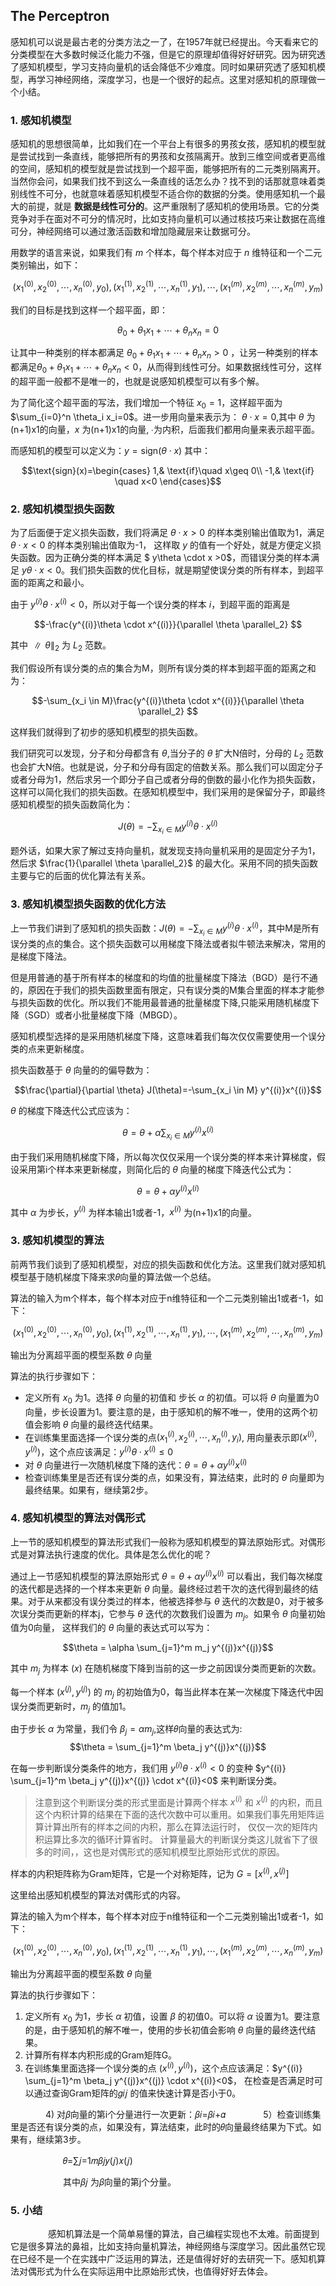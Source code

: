 ## The Perceptron

感知机可以说是最古老的分类方法之一了，在1957年就已经提出。今天看来它的分类模型在大多数时候泛化能力不强，但是它的原理却值得好好研究。因为研究透了感知机模型，学习支持向量机的话会降低不少难度。同时如果研究透了感知机模型，再学习神经网络，深度学习，也是一个很好的起点。这里对感知机的原理做一个小结。

### 1. 感知机模型

感知机的思想很简单，比如我们在一个平台上有很多的男孩女孩，感知机的模型就是尝试找到一条直线，能够把所有的男孩和女孩隔离开。放到三维空间或者更高维的空间，感知机的模型就是尝试找到一个超平面，能够把所有的二元类别隔离开。当然你会问，如果我们找不到这么一条直线的话怎么办？找不到的话那就意味着类别线性不可分，也就意味着感知机模型不适合你的数据的分类。使用感知机一个最大的前提，就是 **数据是线性可分的**。这严重限制了感知机的使用场景。它的分类竞争对手在面对不可分的情况时，比如支持向量机可以通过核技巧来让数据在高维可分，神经网络可以通过激活函数和增加隐藏层来让数据可分。

用数学的语言来说，如果我们有 $m$ 个样本，每个样本对应于 $n$ 维特征和一个二元类别输出，如下：

$$(x_1^{(0)},x_2^{(0)},\cdots, x_n^{(0)},y_0),(x_1^{(1)},x_2^{(1)},\cdots, x_n^{(1)},y_1),\cdots,(x_1^{(m)},x_2^{(m)},\cdots, x_n^{(m)},y_m)$$

我们的目标是找到这样一个超平面，即：

$$\theta_0+\theta_1 x_1+\cdots+\theta_n x_n=0$$

让其中一种类别的样本都满足 $\theta_0+\theta_1 x_1+\cdots+\theta_n x_n>0$ ，让另一种类别的样本都满足$\theta_0+\theta_1 x_1+\cdots+\theta_n x_n<0$，从而得到线性可分。如果数据线性可分，这样的超平面一般都不是唯一的，也就是说感知机模型可以有多个解。

为了简化这个超平面的写法，我们增加一个特征 $x_0=1$，这样超平面为 $\sum_{i=0}^n \theta_i x_i=0$。进一步用向量来表示为： $\theta \cdot x=0$,其中 $\theta$ 为(n+1)x1的向量，$x$ 为(n+1)x1的向量, ∙为内积，后面我们都用向量来表示超平面。

而感知机的模型可以定义为：$y=\text{sign}(\theta \cdot x)$ 其中：

$$\text{sign}(x)=\begin{cases}
1,& \text{if}\quad x\geq 0\\
-1,& \text{if} \quad x<0
\end{cases}$$

### 2. 感知机模型损失函数

为了后面便于定义损失函数，我们将满足 $\theta \cdot x >0$ 的样本类别输出值取为1，满足 $\theta \cdot x <0$ 的样本类别输出值取为-1，  这样取 $y$ 的值有一个好处，就是方便定义损失函数。因为正确分类的样本满足 $ y\theta \cdot x >0$，而错误分类的样本满足 $y\theta \cdot x <0$。我们损失函数的优化目标，就是期望使误分类的所有样本，到超平面的距离之和最小。

由于 $y^{(i)}\theta \cdot x^{(i)} <0$，所以对于每一个误分类的样本 $i$，到超平面的距离是

$$-\frac{y^{(i)}\theta \cdot x^{(i)}}{\parallel \theta \parallel_2} $$

其中 $\parallel \theta \parallel_2$ 为 $L_2$ 范数。

我们假设所有误分类的点的集合为M，则所有误分类的样本到超平面的距离之和为：

$$-\sum_{x_i \in M}\frac{y^{(i)}\theta \cdot x^{(i)}}{\parallel \theta \parallel_2} $$

这样我们就得到了初步的感知机模型的损失函数。

我们研究可以发现，分子和分母都含有 $\theta$,当分子的 $\theta$ 扩大N倍时，分母的 $L_2$ 范数也会扩大N倍。也就是说，分子和分母有固定的倍数关系。那么我们可以固定分子或者分母为1，然后求另一个即分子自己或者分母的倒数的最小化作为损失函数，这样可以简化我们的损失函数。在感知机模型中，我们采用的是保留分子，即最终感知机模型的损失函数简化为：

$$J(\theta)=-\sum_{x_i \in M}y^{(i)}\theta \cdot x^{(i)}$$

题外话，如果大家了解过支持向量机，就发现支持向量机采用的是固定分子为1，然后求 $\frac{1}{\parallel \theta \parallel_2}$ 的最大化。采用不同的损失函数主要与它的后面的优化算法有关系。

### 3. 感知机模型损失函数的优化方法

上一节我们讲到了感知机的损失函数：$J(\theta)=-\sum_{x_i \in M}y^{(i)}\theta \cdot x^{(i)}$，其中M是所有误分类的点的集合。这个损失函数可以用梯度下降法或者拟牛顿法来解决，常用的是梯度下降法。

但是用普通的基于所有样本的梯度和的均值的批量梯度下降法（BGD）是行不通的，原因在于我们的损失函数里面有限定，只有误分类的M集合里面的样本才能参与损失函数的优化。所以我们不能用最普通的批量梯度下降,只能采用随机梯度下降（SGD）或者小批量梯度下降（MBGD）。

感知机模型选择的是采用随机梯度下降，这意味着我们每次仅仅需要使用一个误分类的点来更新梯度。

损失函数基于 $\theta$ 向量的的偏导数为：

$$\frac{\partial}{\partial \theta} J(\theta)=-\sum_{x_i \in M} y^{(i)}x^{(i)}$$

$\theta$ 的梯度下降迭代公式应该为：

$$\theta = \theta +\alpha \sum_{x_i \in M} y^{(i)}x^{(i)}$$

由于我们采用随机梯度下降，所以每次仅仅采用一个误分类的样本来计算梯度，假设采用第i个样本来更新梯度，则简化后的 $\theta$ 向量的梯度下降迭代公式为：

$$\theta = \theta+\alpha y^{(i)}x^{(i)}$$

其中 $\alpha$ 为步长，$y^{(i)}$ 为样本输出1或者-1，$x^{(i)}$ 为(n+1)x1的向量。 

### 3. 感知机模型的算法

前两节我们谈到了感知机模型，对应的损失函数和优化方法。这里我们就对感知机模型基于随机梯度下降来求𝜃向量的算法做一个总结。

算法的输入为m个样本，每个样本对应于n维特征和一个二元类别输出1或者-1，如下：

$$(x_1^{(0)},x_2^{(0)},\cdots, x_n^{(0)},y_0),(x_1^{(1)},x_2^{(1)},\cdots, x_n^{(1)},y_1),\cdots,(x_1^{(m)},x_2^{(m)},\cdots, x_n^{(m)},y_m)$$

输出为分离超平面的模型系数 $\theta$ 向量

算法的执行步骤如下：

- 定义所有 $x_0$ 为1。选择 $\theta$ 向量的初值和 步长 $\alpha$ 的初值。可以将 $\theta$ 向量置为0向量，步长设置为1。要注意的是，由于感知机的解不唯一，使用的这两个初值会影响 $\theta$ 向量的最终迭代结果。
- 在训练集里面选择一个误分类的点$(x_1^{(i)},x_2^{(i)},\cdots, x_n^{(i)},y_i)$, 用向量表示即$(x^{(i)},y^{(i)})$，这个点应该满足：$y^{(i)}\theta \cdot x^{(i)} \leq 0$           
- 对 $\theta$ 向量进行一次随机梯度下降的迭代：$\theta = \theta+\alpha y^{(i)}x^{(i)}$
- 检查训练集里是否还有误分类的点，如果没有，算法结束，此时的 $\theta$ 向量即为最终结果。如果有，继续第2步。

### 4. 感知机模型的算法对偶形式

上一节的感知机模型的算法形式我们一般称为感知机模型的算法原始形式。对偶形式是对算法执行速度的优化。具体是怎么优化的呢？

通过上一节感知机模型的算法原始形式 $\theta = \theta+\alpha y^{(i)}x^{(i)}$ 可以看出，我们每次梯度的迭代都是选择的一个样本来更新 $\theta$ 向量。最终经过若干次的迭代得到最终的结果。对于从来都没有误分类过的样本，他被选择参与 $\theta$ 迭代的次数是0，对于被多次误分类而更新的样本j，它参与 $\theta$ 迭代的次数我们设置为 $m_j$。如果令 $\theta$ 向量初始值为0向量， 这样我们的 $\theta$ 向量的表达式可以写为：

$$\theta = \alpha \sum_{j=1}^m m_j y^{(j)}x^{(j)}$$

其中 $m_j$ 为样本 $(x)$ 在随机梯度下降到当前的这一步之前因误分类而更新的次数。

每一个样本 $(x^{(j)},y^{(j)})$ 的 $m_j$ 的初始值为0，每当此样本在某一次梯度下降迭代中因误分类而更新时，$m_j$ 的值加1。

由于步长 $\alpha$ 为常量，我们令 $\beta_j=\alpha m_j$,这样𝜃向量的表达式为:
$$\theta = \sum_{j=1}^m \beta_j y^{(j)}x^{(j)}$$

在每一步判断误分类条件的地方，我们用 $y^{(i)} \theta \cdot x^{(i)}<0$ 的变种 $y^{(i)} \sum_{j=1}^m \beta_j y^{(j)}x^{(j)} \cdot x^{(i)}<0$ 来判断误分类。

>注意到这个判断误分类的形式里面是计算两个样本 $x^{(i)}$ 和 $x^{(j)}$ 的内积，而且这个内积计算的结果在下面的迭代次数中可以重用。如果我们事先用矩阵运算计算出所有的样本之间的内积，那么在算法运行时， 仅仅一次的矩阵内积运算比多次的循环计算省时。 计算量最大的判断误分类这儿就省下了很多的时间，，这也是对偶形式的感知机模型比原始形式优的原因。

样本的内积矩阵称为Gram矩阵，它是一个对称矩阵，记为 $G=[x^{(i)},x^{(j)}]$

这里给出感知机模型的算法对偶形式的内容。

算法的输入为m个样本，每个样本对应于n维特征和一个二元类别输出1或者-1，如下：

$$(x_1^{(0)},x_2^{(0)},\cdots, x_n^{(0)},y_0),(x_1^{(1)},x_2^{(1)},\cdots, x_n^{(1)},y_1),\cdots,(x_1^{(m)},x_2^{(m)},\cdots, x_n^{(m)},y_m)$$

输出为分离超平面的模型系数 $\theta$ 向量

算法的执行步骤如下：

1. 定义所有 $x_0$ 为1，步长 $\alpha$ 初值，设置 $\beta$ 的初值0。可以将 $\alpha$ 设置为1。要注意的是，由于感知机的解不唯一，使用的步长初值会影响 $\theta$ 向量的最终迭代结果。
2. 计算所有样本内积形成的Gram矩阵G。            
3. 在训练集里面选择一个误分类的点 $(x^{(i)},y^{(i)})$，这个点应该满足：$y^{(i)} \sum_{j=1}^m \beta_j y^{(j)}x^{(j)} \cdot x^{(i)}<0$，  在检查是否满足时可以通过查询Gram矩阵的𝑔𝑖𝑗 的值来快速计算是否小于0。

　　　　4) 对𝛽向量的第i个分量进行一次更新：𝛽𝑖=𝛽𝑖+𝛼
　　　　5）检查训练集里是否还有误分类的点，如果没有，算法结束，此时的𝜃向量最终结果为下式。如果有，继续第3步。

　　　　　　𝜃=∑𝑗=1𝑚𝛽𝑗𝑦(𝑗)𝑥(𝑗) 

　　　　　　其中𝛽𝑗 为𝛽向量的第j个分量。

 

### 5. 小结
　　　　
感知机算法是一个简单易懂的算法，自己编程实现也不太难。前面提到它是很多算法的鼻祖，比如支持向量机算法，神经网络与深度学习。因此虽然它现在已经不是一个在实践中广泛运用的算法，还是值得好好的去研究一下。感知机算法对偶形式为什么在实际运用中比原始形式快，也值得好好去体会。